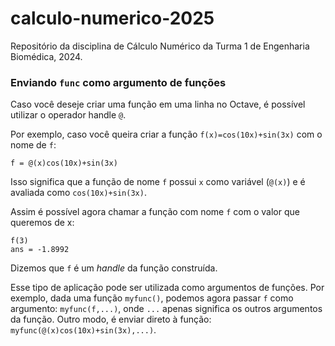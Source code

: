 # calculo-numerico-2025

Repositório da disciplina de Cálculo Numérico da Turma 1 de Engenharia Biomédica, 2024.

### Enviando ```func``` como argumento de funções

Caso você deseje criar uma função em uma linha no Octave, é possível utilizar o operador handle ```@```.

Por exemplo, caso você queira criar a função ```f(x)=cos(10x)+sin(3x)``` com o nome de ```f```:

```
f = @(x)cos(10x)+sin(3x)
```
Isso significa que a função de nome ```f``` possui ```x``` como variável (```@(x)```) e é avaliada como ```cos(10x)+sin(3x)```.

Assim é possível agora chamar a função com nome ```f``` com o valor que queremos de x:

```
f(3)
ans = -1.8992
```

Dizemos que ```f``` é um *handle* da função construída.

Esse tipo de aplicação pode ser utilizada como argumentos de funções. Por exemplo, dada uma função ```myfunc()```, podemos agora passar ```f``` como argumento: ```myfunc(f,...)```, onde ```...``` apenas significa os outros argumentos da função. Outro modo, é enviar direto à função: ```myfunc(@(x)cos(10x)+sin(3x),...)```.

